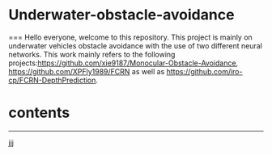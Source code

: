 # Underwater-obstacle-avoidance
===
Hello everyone, welcome to this repository. This project is mainly on underwater vehicles obstacle avoidance with the use of two different neural networks. This work mainly refers to the following projects:https://github.com/xie9187/Monocular-Obstacle-Avoidance, https://github.com/XPFly1989/FCRN as well as https://github.com/iro-cp/FCRN-DepthPrediction.
# contents
---
jjj
